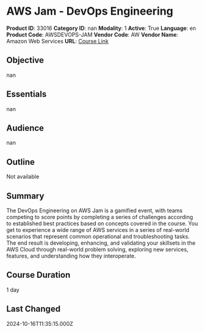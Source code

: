 # AWS Jam - DevOps Engineering

**Product ID**: 33016
**Category ID**: nan
**Modality**: 1
**Active**: True
**Language**: en
**Product Code**: AWSDEVOPS-JAM
**Vendor Code**: AW
**Vendor Name**: Amazon Web Services
**URL**: [Course Link](https://www.fastlaneus.com/course/amazon-awsdevops-jam)

## Objective
nan

## Essentials
nan

## Audience
nan

## Outline
Not available

## Summary
The DevOps Engineering on AWS Jam is a gamified event, with teams competing to score points by completing a series of challenges according to established best practices based on concepts covered in the course. You get to experience a wide range of AWS services in a series of real-world scenarios that represent common operational and troubleshooting tasks. The end result is developing, enhancing, and validating your skillsets in the AWS Cloud through real-world problem solving, exploring new services, features, and understanding how they interoperate.

## Course Duration
1 day

## Last Changed
2024-10-16T11:35:15.000Z
